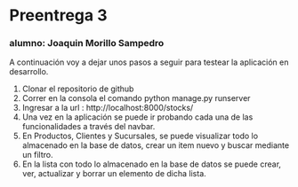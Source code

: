 # Preentrega 3
### alumno: Joaquin Morillo Sampedro

A continuación voy a dejar unos pasos a seguir para testear la aplicación en desarrollo. 

1. Clonar el repositorio de github
2. Correr en la consola el comando python manage.py runserver
3. Ingresar a la url : http://localhost:8000/stocks/
4. Una vez en la aplicación se puede ir probando cada una de las funcionalidades a través del navbar. 
5. En Productos, Clientes y Sucursales, se puede visualizar todo lo almacenado en la base de datos, crear un item nuevo y buscar mediante un filtro.
6. En la lista con todo lo almacenado en la base de datos se puede crear, ver, actualizar y borrar un elemento de dicha lista.  
